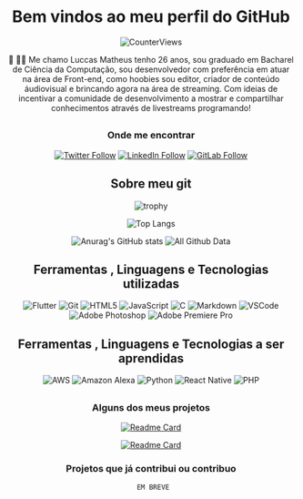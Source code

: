 <div align= 'center'>

# Bem vindos ao meu perfil do GitHub
 
 ![CounterViews](https://komarev.com/ghpvc/?username=luccasmcarvalho&label=Total_de_visualizações&color=1caf0c&style=for-the-badge)



👋 👨‍💻 Me chamo Luccas Matheus tenho 26 anos, sou graduado em Bacharel de Ciência da Computação, sou desenvolvedor com preferência em atuar na área de Front-end, como hoobies sou editor, criador de conteúdo áudiovisual e brincando agora na área de streaming. Com ideias de incentivar a comunidade de desenvolvimento a mostrar e compartilhar conhecimentos através de livestreams programando!
</br>

##

### Onde me encontrar

 [![Twitter Follow](https://img.shields.io/badge/Twitter-%40luccasmcarvalho-blue?style=for-the-badge&logo=twitter)](https://twitter.com/luccasmcarvalho)
 [![LinkedIn Follow](https://img.shields.io/badge/LinkedIn-Luccas%20Matheus-blue?style=for-the-badge&logo=LinkedIn)](https://www.linkedin.com/in/luccasmatheus/)
 [![GitLab Follow](https://img.shields.io/badge/Gitlab-%40luccasmcarvalho-orange?style=for-the-badge&logo=gitlab)](https://www.gitlab.com/luccasmcarvalho/)


##

## Sobre meu git 


  ![trophy](https://github-profile-trophy.vercel.app/?username=luccasmcarvalho&theme=gitdimmed&no-bg=true&no-frame=true&column=4)
 

 
 ![Top Langs](https://github-readme-stats.vercel.app/api/top-langs/?username=luccasmcarvalho&theme=dark)
 
 ![Anurag's GitHub stats](https://github-readme-stats.vercel.app/api?username=luccasmcarvalho&show_icons=true&count_private=true&theme=dark&include_all_commits=true)
 ![All Github Data](https://github-readme-streak-stats.herokuapp.com/?user=luccasmcarvalho&theme=dark)
 



##

## Ferramentas , Linguagens e Tecnologias utilizadas

 
 ![Flutter](https://img.shields.io/static/v1?label=&message=Flutter&?style=for-the-badge&logo=flutter&color=black)
 ![Git](https://img.shields.io/static/v1?label=&message=GIT&?style=for-the-badge&logo=git&color=black)
 ![HTML5](https://img.shields.io/static/v1?label=&message=HTML5&?style=for-the-badge&logo=Html5&color=black)
 ![JavaScript](https://img.shields.io/static/v1?label=&message=Javascript&?style=for-the-badge&logo=javascript&color=black)
 ![C](https://img.shields.io/static/v1?label=&message=C&?style=for-the-badge&logo=c&color=black)
 ![Markdown](https://img.shields.io/static/v1?label=&message=Markdown&?style=for-the-badge&logo=markdown&color=black)
 ![VSCode](https://img.shields.io/static/v1?label=&message=Visual%20Studio%20Code&?style=for-the-badge&logo=visualstudiocode&color=black)
 ![Adobe Photoshop](https://img.shields.io/static/v1?label=&message=Adobe%20Photoshop&?style=for-the-badge&logo=adobephotoshop&color=black)
 ![Adobe Premiere Pro](https://img.shields.io/static/v1?label=&message=Adobe%20Premiere%20Pro&?style=for-the-badge&logo=adobepremierepro&color=black)
  




## Ferramentas , Linguagens e Tecnologias a ser aprendidas


![AWS](https://img.shields.io/static/v1?label=&message=Amazon%20Web%20Service%20(AWS)&?style=for-the-badge&logo=AmazonAWS&color=black)
![Amazon Alexa](https://img.shields.io/static/v1?label=&message=Amazon%20Alexa&?style=for-the-badge&logo=AmazonAlexa&color=black)
![Python](https://img.shields.io/static/v1?label=&message=Python&?style=for-the-badge&logo=python&color=black)
![React Native](https://img.shields.io/static/v1?label=&message=React%20Native&?style=for-the-badge&logo=react&color=black)
![PHP](https://img.shields.io/static/v1?label=&message=PHP&?style=for-the-badge&logo=php&color=black)


##


### Alguns dos meus projetos

 
 [![Readme Card](https://github-readme-stats.vercel.app/api/pin/?username=luccasmcarvalho&repo=Bot_Discord_JS&theme=dark)](https://github.com/luccasmcarvalho/Bot_Discord_JS)
 
 [![Readme Card](https://github-readme-stats.vercel.app/api/pin/?username=luccasmcarvalho&repo=app-switch-theme-flutter&theme=dark)](https://github.com/luccasmcarvalho/app-switch-theme-flutter)

### Projetos que já contribui ou contribuo 
 
       EM BREVE  

 </div>

